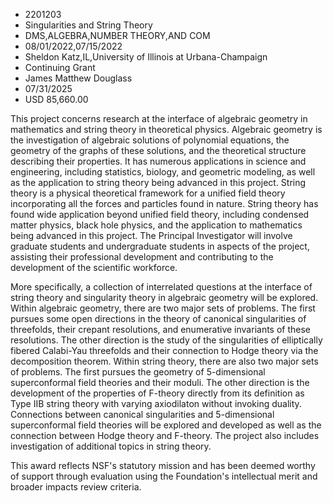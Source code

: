 
* 2201203
* Singularities and String Theory
* DMS,ALGEBRA,NUMBER THEORY,AND COM
* 08/01/2022,07/15/2022
* Sheldon Katz,IL,University of Illinois at Urbana-Champaign
* Continuing Grant
* James Matthew Douglass
* 07/31/2025
* USD 85,660.00

This project concerns research at the interface of algebraic geometry in
mathematics and string theory in theoretical physics. Algebraic geometry is the
investigation of algebraic solutions of polynomial equations, the geometry of
the graphs of these solutions, and the theoretical structure describing their
properties. It has numerous applications in science and engineering, including
statistics, biology, and geometric modeling, as well as the application to
string theory being advanced in this project. String theory is a physical
theoretical framework for a unified field theory incorporating all the forces
and particles found in nature. String theory has found wide application beyond
unified field theory, including condensed matter physics, black hole physics,
and the application to mathematics being advanced in this project. The Principal
Investigator will involve graduate students and undergraduate students in
aspects of the project, assisting their professional development and
contributing to the development of the scientific workforce.

More specifically, a collection of interrelated questions at the interface of
string theory and singularity theory in algebraic geometry will be explored.
Within algebraic geometry, there are two major sets of problems. The first
pursues some open directions in the theory of canonical singularities of
threefolds, their crepant resolutions, and enumerative invariants of these
resolutions. The other direction is the study of the singularities of
elliptically fibered Calabi-Yau threefolds and their connection to Hodge theory
via the decomposition theorem. Within string theory, there are also two major
sets of problems. The first pursues the geometry of 5-dimensional superconformal
field theories and their moduli. The other direction is the development of the
properties of F-theory directly from its definition as Type IIB string theory
with varying axiodilaton without invoking duality. Connections between canonical
singularities and 5-dimensional superconformal field theories will be explored
and developed as well as the connection between Hodge theory and F-theory. The
project also includes investigation of additional topics in string theory.

This award reflects NSF's statutory mission and has been deemed worthy of
support through evaluation using the Foundation's intellectual merit and broader
impacts review criteria.

